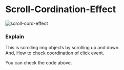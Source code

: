 # Scroll-Cordination-Effect

![scroll-cord-effect](https://user-images.githubusercontent.com/83178592/189028880-83c1240d-cb94-4f78-88e1-ec5975bdc717.gif)


### Explain
This is scrolling img objects by scrolling up and down.
<br/>
And, How to check coordination of click event.

You can check the code above.
